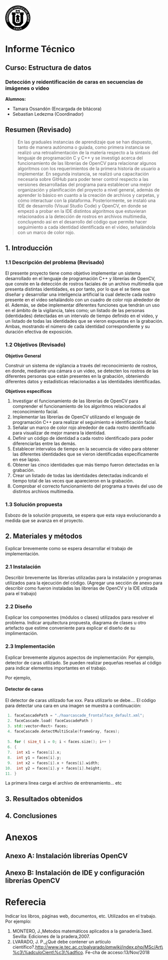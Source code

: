 ![UCN](images/60x60-ucn-negro.png)


# Informe Técnico 
## Curso: Estructura de datos
### Detección y reidentificación de caras en secuencias de imágenes o video

**Alumnos:**

* Tamara Ossandón (Encargada de bitácora)
* Sebastian Ledezma (Coordinador)

## Resumen (Revisado)

> En las graduales instancias de aprendizaje que se han dispuesto, tanto de manera autónoma o guiada, como primera instancia se realizó una retroalimentación de la materia respecto a la sintaxis del lenguaje de programación C y C++ y se investigó acerca del funcionamiento de las librerías de OpenCV para relacionar algunos algoritmos con los requerimientos de la primera historia de usuario a implementar. En segunda instancia, se realizó una capacitación necesaria sobre GitHub para poder tener control respecto a las versiones desarrolladas del programa para establecer una mejor organización y planificación del proyecto a nivel general, además de aprender lo básico en cuanto a la creación de  archivos y carpetas, y cómo interactuar con la plataforma. Posteriormente, se instaló una IDE de desarrollo (Visual Studio Code) y OpenCV, en donde se empezó a probar en la IDE distintos algoritmos que estuvieran relacionados a la detección de rostros en archivos multimedia, concluyendo así en el desarrollo del código que permite hacer seguimiento a cada identidad identificada en el video, señalándola con un marco de color rojo.

## 1. Introducción



### 1.1 Descripción del problema (Revisado)

El presente proyecto tiene como objetivo implementar un sistema desarrollado en el lenguaje de programación C++ y librerías de OpenCV, que conste en la detección de rostros faciales de un archivo multimedia que presenta distintas identidades, es por tanto, por lo que el se tiene que diseñar y desarrollar una inteligencia artificial la cual detecte cada rostro presente en el video señalándolo con un cuadro de color rojo alrededor de él. Además, se debe implementar diferentes funciones que tendrán un uso en el ámbito de la vigilancia, tales como; un listado de las personas (identidades) detectadas en un intervalo de tiempo definido en el video, y un listado de todas las identidades que se vieron expuestas en la grabación. Ambas, mostrando el número de cada identidad correspondiente y su duración efectiva de exposición. 

### 1.2 Objetivos (Revisado)

**Objetivo General**

Construir un sistema de vigilancia a través del reconocimiento de rostros, en donde, mediante una cámara o un video, se detecten los rostros de las diferentes personas que están presentes en la grabación, obteniendo diferentes datos y estadísticas relacionadas a las identidades identificadas.

**Objetivos específicos**

1.	Investigar el funcionamiento de las librerías de OpenCV para comprender el funcionamiento de los algoritmos relacionados al reconocimiento facial.
2.	Implementar las librerías de OpenCV utilizando el lenguaje de programación C++ para realizar el seguimiento e identificación facial.
3.	Señalar un marco de color rojo alrededor de cada rostro identificado para visualizar de mejor manera la identidad.
4.	Definir un código de identidad a cada rostro identificado para poder diferenciarlas entre las demás.
5.	Establecer intervalos de tiempo en la secuencia de video para obtener las diferentes identidades que se vieron identificadas específicamente en ese lapso.
6.	Obtener las cinco identidades que más tiempo fueron detectadas en la grabación.
7.	Crear un listado de todas las identidades detectadas indicando el tiempo total de las veces que aparecieron en la grabación.
8.	Comprobar el correcto funcionamiento del programa a través del uso de distintos archivos multimedia.


### 1.3 Solución propuesta

Esbozo de la solución propuesta, se espera que esta vaya evolucionando a medida que se avanza en el proyecto.

## 2. Materiales y métodos

Explicar brevemente como se espera desarrollar el trabajo de implementación.

### 2.1 Instalación

Describir brevemente las librerías utilizadas para la instalación y programas utilizados para la ejecución del código. (Agregar una sección de anexo para describir como fueron instaladas las librerías de OpenCV y la IDE utilzada para el trabajo)

### 2.2 Diseño 

Explicar los componentes (módulos o clases) utilizados para resolver el problema. Indicar arquitectura propuesta, diagrama de clases u otro artefacto que estime conveniente para explicar el diseño de su implimentación.

### 2.3 Implementación

Explicar brevemente algunos aspectos de implementación: Por ejemplo, detector de caras utilizado. Se pueden realizar pequeñas reseñas al código para indicar elementos importantes en el trabajo.

Por ejemplo, 

#### Detector de caras

El detector de caras utilizado fue xxx. Para utilizarlo se debe.... El código para detectar una cara en una imagen se muestra a continuación:

```c++
 1. faceCascadePath = "./haarcascade_frontalface_default.xml";
 2. faceCascade.load( faceCascadePath )
 3. std::vector<Rect> faces;
 4. faceCascade.detectMultiScale(frameGray, faces);

 5. for ( size_t i = 0; i < faces.size(); i++ )
 6. {
 7.  int x1 = faces[i].x;
 8.  int y1 = faces[i].y;
 9.  int x2 = faces[i].x + faces[i].width;
10.  int y2 = faces[i].y + faces[i].height;
11. }
```
La primera linea carga el archivo de entrenamiento... etc

## 3. Resultados obtenidos

## 4. Conclusiones

# Anexos

## Anexo A: Instalación librerías OpenCV

## Anexo B: Instalación de IDE y configuración librerías OpenCV

# Referecia

Indicar los libros, páginas web, documentos, etc. Utilizados en el trabajo. Por ejemplo:

1. MONTERO, J.,Metodos matemáticos aplicados a la ganadería.3aed. Sevilla: Ediciones de la pradera,2007.
2. LVARADO,   J.   P.,¿Qué   debe   contener   un   artículo   científico?.http://www.ie.tec.ac.cr/palvarado/pmwiki/index.php/MSc/Art\%c3\%adculoCient\%c3\%adfico. Fe-cha de acceso:13/Nov/2018


